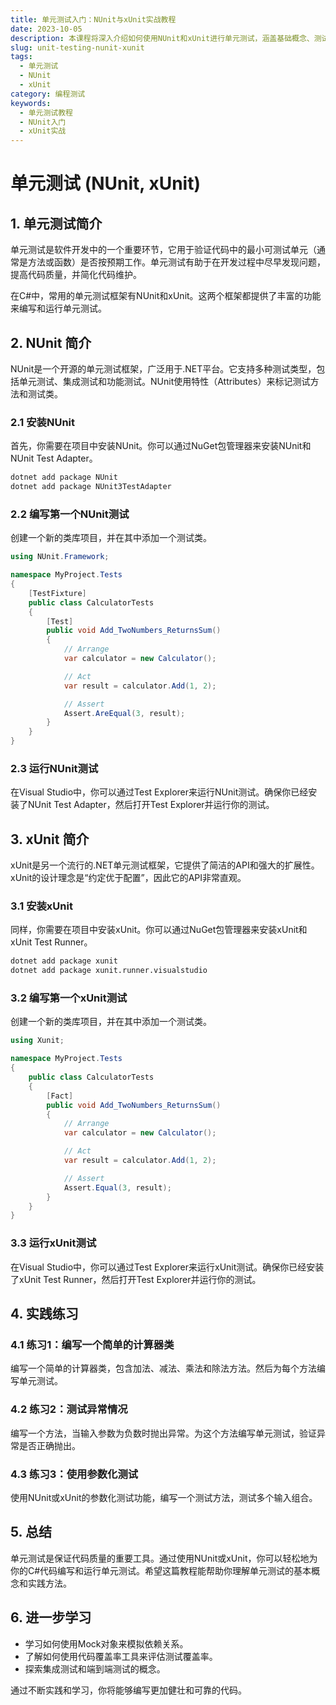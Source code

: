 ```yaml
---
title: 单元测试入门：NUnit与xUnit实战教程
date: 2023-10-05
description: 本课程将深入介绍如何使用NUnit和xUnit进行单元测试，涵盖基础概念、测试用例编写、断言使用以及高级测试技巧。
slug: unit-testing-nunit-xunit
tags:
  - 单元测试
  - NUnit
  - xUnit
category: 编程测试
keywords:
  - 单元测试教程
  - NUnit入门
  - xUnit实战
---
```


# 单元测试 (NUnit, xUnit)

## 1. 单元测试简介

单元测试是软件开发中的一个重要环节，它用于验证代码中的最小可测试单元（通常是方法或函数）是否按预期工作。单元测试有助于在开发过程中尽早发现问题，提高代码质量，并简化代码维护。

在C#中，常用的单元测试框架有NUnit和xUnit。这两个框架都提供了丰富的功能来编写和运行单元测试。

## 2. NUnit 简介

NUnit是一个开源的单元测试框架，广泛用于.NET平台。它支持多种测试类型，包括单元测试、集成测试和功能测试。NUnit使用特性（Attributes）来标记测试方法和测试类。

### 2.1 安装NUnit

首先，你需要在项目中安装NUnit。你可以通过NuGet包管理器来安装NUnit和NUnit Test Adapter。

```bash
dotnet add package NUnit
dotnet add package NUnit3TestAdapter
```

### 2.2 编写第一个NUnit测试

创建一个新的类库项目，并在其中添加一个测试类。

```csharp
using NUnit.Framework;

namespace MyProject.Tests
{
    [TestFixture]
    public class CalculatorTests
    {
        [Test]
        public void Add_TwoNumbers_ReturnsSum()
        {
            // Arrange
            var calculator = new Calculator();

            // Act
            var result = calculator.Add(1, 2);

            // Assert
            Assert.AreEqual(3, result);
        }
    }
}
```

### 2.3 运行NUnit测试

在Visual Studio中，你可以通过Test Explorer来运行NUnit测试。确保你已经安装了NUnit Test Adapter，然后打开Test Explorer并运行你的测试。

## 3. xUnit 简介

xUnit是另一个流行的.NET单元测试框架，它提供了简洁的API和强大的扩展性。xUnit的设计理念是“约定优于配置”，因此它的API非常直观。

### 3.1 安装xUnit

同样，你需要在项目中安装xUnit。你可以通过NuGet包管理器来安装xUnit和xUnit Test Runner。

```bash
dotnet add package xunit
dotnet add package xunit.runner.visualstudio
```

### 3.2 编写第一个xUnit测试

创建一个新的类库项目，并在其中添加一个测试类。

```csharp
using Xunit;

namespace MyProject.Tests
{
    public class CalculatorTests
    {
        [Fact]
        public void Add_TwoNumbers_ReturnsSum()
        {
            // Arrange
            var calculator = new Calculator();

            // Act
            var result = calculator.Add(1, 2);

            // Assert
            Assert.Equal(3, result);
        }
    }
}
```

### 3.3 运行xUnit测试

在Visual Studio中，你可以通过Test Explorer来运行xUnit测试。确保你已经安装了xUnit Test Runner，然后打开Test Explorer并运行你的测试。

## 4. 实践练习

### 4.1 练习1：编写一个简单的计算器类

编写一个简单的计算器类，包含加法、减法、乘法和除法方法。然后为每个方法编写单元测试。

### 4.2 练习2：测试异常情况

编写一个方法，当输入参数为负数时抛出异常。为这个方法编写单元测试，验证异常是否正确抛出。

### 4.3 练习3：使用参数化测试

使用NUnit或xUnit的参数化测试功能，编写一个测试方法，测试多个输入组合。

## 5. 总结

单元测试是保证代码质量的重要工具。通过使用NUnit或xUnit，你可以轻松地为你的C#代码编写和运行单元测试。希望这篇教程能帮助你理解单元测试的基本概念和实践方法。

## 6. 进一步学习

- 学习如何使用Mock对象来模拟依赖关系。
- 了解如何使用代码覆盖率工具来评估测试覆盖率。
- 探索集成测试和端到端测试的概念。

通过不断实践和学习，你将能够编写更加健壮和可靠的代码。